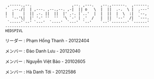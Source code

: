 
     ,-----.,--.                  ,--. ,---.   ,--.,------.  ,------.
    '  .--./|  | ,---. ,--.,--. ,-|  || o   \  |  ||  .-.  \ |  .---'
    |  |    |  || .-. ||  ||  |' .-. |`..'  |  |  ||  |  \  :|  `--, 
    '  '--'\|  |' '-' ''  ''  '\ `-' | .'  /   |  ||  '--'  /|  `---.
     `-----'`--' `---'  `----'  `---'  `--'    `--'`-------' `------'
    ----------------------------------------------------------------- 
    HEDSPIVL
    

リーダー : Phạm Hồng Thanh - 20122404

メンバー : Đào Danh Lưu   -   20122040

メンバー : Nguyễn Việt Bảo - 20102605

メンバー : Hà Danh Tới - 20122586

